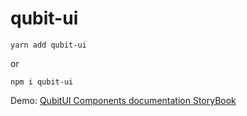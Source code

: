 # qubit-ui

```
yarn add qubit-ui
```
or

```
npm i qubit-ui
```
Demo:
[QubitUI Components documentation StoryBook](https://jonathanybarra.github.io/QubitUI/?path=/story/example-introduction--page)
